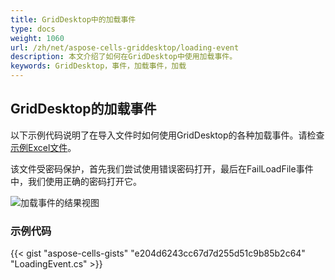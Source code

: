 ```yaml
---
title: GridDesktop中的加载事件
type: docs
weight: 1060
url: /zh/net/aspose-cells-griddesktop/loading-event
description: 本文介绍了如何在GridDesktop中使用加载事件。
keywords: GridDesktop，事件，加载事件，加载
---
```



## **GridDesktop的加载事件**
以下示例代码说明了在导入文件时如何使用GridDesktop的各种加载事件。请检查[示例Excel文件](loading-event.xlsx)。 

该文件受密码保护，首先我们尝试使用错误密码打开，最后在FailLoadFile事件中，我们使用正确的密码打开它。

![加载事件的结果视图](loadingevent.png)
### **示例代码**
{{< gist "aspose-cells-gists" "e204d6243cc67d7d255d51c9b85b2c64" "LoadingEvent.cs" >}}

